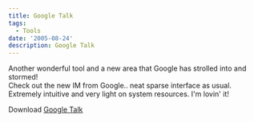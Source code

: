 ```yaml
---
title: Google Talk
tags:
  - Tools
date: '2005-08-24'
description: Google Talk
---
```


Another wonderful tool and a new area that Google has strolled into and stormed!  
Check out the new IM from Google.. neat sparse interface as usual. Extremely intuitive and very light on system resources. I'm lovin' it!

Download [Google Talk][0]


[0]: http://www.google.com/talk/